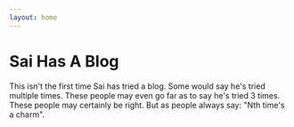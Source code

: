 ```yaml
---
layout: home
---
```

# Sai Has A Blog

This isn't the first time Sai has tried a blog. Some would say he's tried
multiple times. These people may even go far as to say he's tried 3 times.
These people may certainly be right. But as people always say: "Nth time's a
charm".
